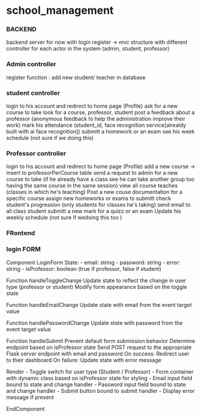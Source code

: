 # school_management

### BACKEND

backend server for now with login register
-> mvc structure with different controller for each actor in the system (admin, student, professor)

### Admin controller

register function : add new student/ teacher in database

### student controller

login to his account and redirect to home page (Profile)
ask for a new course to take
look for a course, professor, student
post a feedback about a professor (anonymous feedback to help the administration improve their work)
mark his attendance (student_id, face recognition service[alrealdy built with ai face recognition])
submitt a homework or an exam
see his week schedule (not sure if we doing this)

### Professor controller

login to his account and redirect to home page (Profile)
add a new course -> insert to professorPerCourse table
send a request to admin for a new course to take (if he already have a class see he can take another group too having the same course in the same session)
view all course teaches (classes in which he's teaching)
Post a new couse documentation for a specific course
assign new homeworks or exams to submitt
check student's progression (only students for classes he's taking)
send email to all class student
submitt a new mark for a quizz or an exam
Update his weekly schedule (not sure if wedoing this too )


### FRontend

### login FORM
Component LoginForm
  State:
    - email: string
    - password: string
    - error: string
    - isProfessor: boolean (true if professor, false if student)

  Function handleToggleChange
    Update state to reflect the change in user type (professor or student)
    Modify form appearance based on the toggle state

  Function handleEmailChange
    Update state with email from the event target value

  Function handlePasswordChange
    Update state with password from the event target value

  Function handleSubmit
    Prevent default form submission behavior
    Determine endpoint based on isProfessor state
    Send POST request to the appropriate Flask server endpoint with email and password
    On success:
      Redirect user to their dashboard
    On failure:
      Update state with error message

  Render
    - Toggle switch for user type (Student / Professor)
    - Form container with dynamic class based on isProfessor state for styling
      - Email input field bound to state and change handler
      - Password input field bound to state and change handler
      - Submit button bound to submit handler
      - Display error message if present

EndComponent
